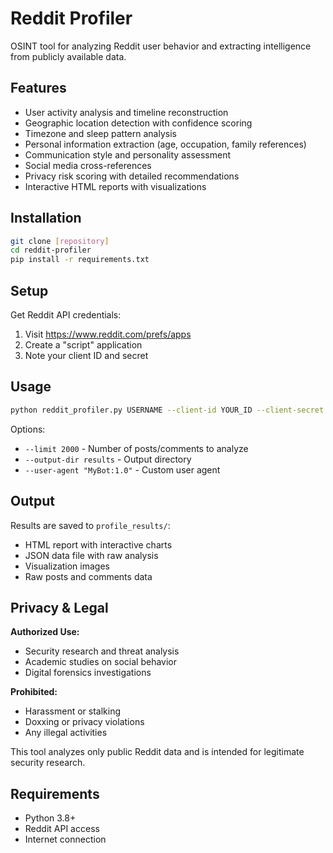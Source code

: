 # Reddit Profiler

OSINT tool for analyzing Reddit user behavior and extracting intelligence from publicly available data.

## Features

- User activity analysis and timeline reconstruction
- Geographic location detection with confidence scoring
- Timezone and sleep pattern analysis
- Personal information extraction (age, occupation, family references)
- Communication style and personality assessment
- Social media cross-references
- Privacy risk scoring with detailed recommendations
- Interactive HTML reports with visualizations

## Installation

```bash
git clone [repository]
cd reddit-profiler
pip install -r requirements.txt
```

## Setup

Get Reddit API credentials:
1. Visit https://www.reddit.com/prefs/apps
2. Create a "script" application
3. Note your client ID and secret

## Usage

```bash
python reddit_profiler.py USERNAME --client-id YOUR_ID --client-secret YOUR_SECRET
```

Options:
- `--limit 2000` - Number of posts/comments to analyze
- `--output-dir results` - Output directory
- `--user-agent "MyBot:1.0"` - Custom user agent

## Output

Results are saved to `profile_results/`:
- HTML report with interactive charts
- JSON data file with raw analysis
- Visualization images
- Raw posts and comments data

## Privacy & Legal

**Authorized Use:**
- Security research and threat analysis
- Academic studies on social behavior
- Digital forensics investigations

**Prohibited:**
- Harassment or stalking
- Doxxing or privacy violations
- Any illegal activities

This tool analyzes only public Reddit data and is intended for legitimate security research.

## Requirements

- Python 3.8+
- Reddit API access
- Internet connection
